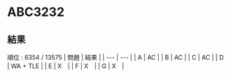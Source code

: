 # ABC3232
## 結果
順位 : 6354 / 13575
| 問題 | 結果 |
| --- | --- |
| A | AC |
| B | AC |
| C | AC |
| D | WA + TLE |
| E | X　|
| F | X　|
| G | X　|
